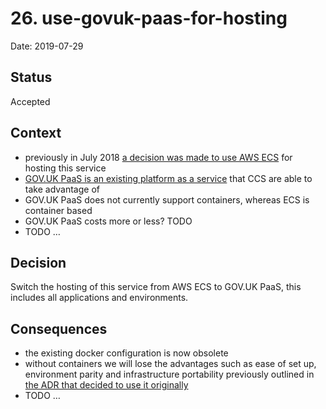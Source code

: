 # 26. use-govuk-paas-for-hosting

Date: 2019-07-29

## Status

Accepted

## Context

- previously in July 2018 [a decision was made to use AWS ECS](https://github.com/Crown-Commercial-Service/ReportMI-service-manual/blob/master/docs/adr/0012-use-ecs-for-hosting-applications.md) for hosting this service
- [GOV.UK PaaS is an existing platform as a service](https://www.cloud.service.gov.uk/) that CCS are able to take advantage of
- GOV.UK PaaS does not currently support containers, whereas ECS is container based
- GOV.UK PaaS costs more or less? TODO
- TODO …

## Decision

Switch the hosting of this service from AWS ECS to GOV.UK PaaS, this includes all applications and environments.

## Consequences

- the existing docker configuration is now obsolete
- without containers we will lose the advantages such as ease of set up, environment parity and infrastructure portability previously outlined in [the ADR that decided to use it originally](https://github.com/Crown-Commercial-Service/ReportMI-service-manual/blob/master/docs/adr/0005-use-docker-for-applications.md)
- TODO …
